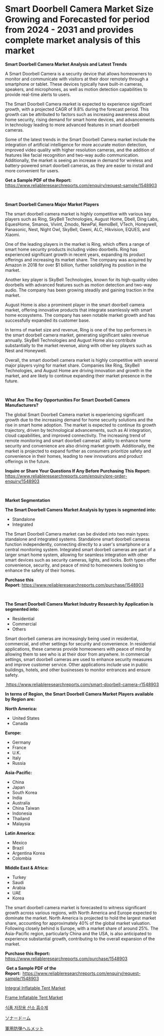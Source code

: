 <p><h1>Smart Doorbell Camera Market Size Growing and Forecasted for period from 2024 - 2031 and provides complete market analysis of this market</h1></p><p><strong>Smart Doorbell Camera Market Analysis and Latest Trends</strong></p>
<p><p>A Smart Doorbell Camera is a security device that allows homeowners to monitor and communicate with visitors at their door remotely through a smartphone or tablet. These devices typically have built-in cameras, speakers, and microphones, as well as motion detection capabilities to provide real-time alerts to users.</p><p>The Smart Doorbell Camera market is expected to experience significant growth, with a projected CAGR of 9.8% during the forecast period. This growth can be attributed to factors such as increasing awareness about home security, rising demand for smart home devices, and advancements in technology leading to more advanced features in smart doorbell cameras.</p><p>Some of the latest trends in the Smart Doorbell Camera market include the integration of artificial intelligence for more accurate motion detection, improved video quality with higher resolution cameras, and the addition of features like facial recognition and two-way audio communication. Additionally, the market is seeing an increase in demand for wireless and battery-powered smart doorbell cameras, as they are easier to install and more convenient for users.</p></p>
<p><strong>Get a Sample PDF of the Report:&nbsp;</strong> <a href="https://www.reliableresearchreports.com/enquiry/request-sample/1548903">https://www.reliableresearchreports.com/enquiry/request-sample/1548903</a></p>
<p>&nbsp;</p>
<p><strong>Smart Doorbell Camera Major Market Players</strong></p>
<p><p>The smart doorbell camera market is highly competitive with various key players such as Ring, SkyBell Technologies, August Home, Dbell, Ding Labs, EquesHome, Smanos, Vivint, Zmodo, NewPal, RemoBell, VTech, Honeywell, Panasonic, Nest, Night Owl, SkyBell, Geeni, ALC, Hikvision, EQUES, and Xiaomi.</p><p>One of the leading players in the market is Ring, which offers a range of smart home security products including video doorbells. Ring has experienced significant growth in recent years, expanding its product offerings and increasing its market share. The company was acquired by Amazon in 2018 for over $1 billion, further solidifying its position in the market.</p><p>Another key player is SkyBell Technologies, known for its high-quality video doorbells with advanced features such as motion detection and two-way audio. The company has been growing steadily and gaining traction in the market.</p><p>August Home is also a prominent player in the smart doorbell camera market, offering innovative products that integrate seamlessly with smart home ecosystems. The company has seen notable market growth and has successfully expanded its customer base.</p><p>In terms of market size and revenue, Ring is one of the top performers in the smart doorbell camera market, generating significant sales revenue annually. SkyBell Technologies and August Home also contribute substantially to the market revenue, along with other key players such as Nest and Honeywell.</p><p>Overall, the smart doorbell camera market is highly competitive with several major players vying for market share. Companies like Ring, SkyBell Technologies, and August Home are driving innovation and growth in the market, and are likely to continue expanding their market presence in the future.</p></p>
<p>&nbsp;</p>
<p><strong>What Are The Key Opportunities For Smart Doorbell Camera Manufacturers?</strong></p>
<p><p>The global Smart Doorbell Camera market is experiencing significant growth due to the increasing demand for home security solutions and the rise in smart home adoption. The market is expected to continue its growth trajectory, driven by technological advancements, such as AI integration, cloud capabilities, and improved connectivity. The increasing trend of remote monitoring and smart doorbell cameras' ability to enhance home security and convenience are also driving market growth. Additionally, the market is projected to expand further as consumers prioritize safety and convenience in their homes, leading to new innovations and product offerings in the future.</p></p>
<p><strong>Inquire or Share Your Questions If Any Before Purchasing This Report:</strong> <a href="https://www.reliableresearchreports.com/enquiry/pre-order-enquiry/1548903">https://www.reliableresearchreports.com/enquiry/pre-order-enquiry/1548903</a></p>
<p>&nbsp;</p>
<p><strong>Market Segmentation</strong></p>
<p><strong>The Smart Doorbell Camera Market Analysis by types is segmented into:</strong></p>
<p><ul><li>Standalone</li><li>Integrated</li></ul></p>
<p><p>The Smart Doorbell Camera market can be divided into two main types: standalone and integrated systems. Standalone smart doorbell cameras function independently, connecting directly to a user's smartphone or a central monitoring system. Integrated smart doorbell cameras are part of a larger smart home system, allowing for seamless integration with other smart devices such as security cameras, lights, and locks. Both types offer convenience, security, and peace of mind to homeowners looking to enhance the safety of their homes.</p></p>
<p><strong>Purchase this Report:&nbsp;</strong><a href="https://www.reliableresearchreports.com/purchase/1548903">https://www.reliableresearchreports.com/purchase/1548903</a></p>
<p>&nbsp;</p>
<p><strong>The Smart Doorbell Camera Market Industry Research by Application is segmented into:</strong></p>
<p><ul><li>Residential</li><li>Commercial</li><li>Others</li></ul></p>
<p><p>Smart doorbell cameras are increasingly being used in residential, commercial, and other settings for security and convenience. In residential applications, these cameras provide homeowners with peace of mind by allowing them to see who is at their door from anywhere. In commercial settings, smart doorbell cameras are used to enhance security measures and improve customer service. Other applications include use in public buildings, hotels, and other businesses to monitor entrances and ensure safety.</p></p>
<p><a href="https://www.reliableresearchreports.com/smart-doorbell-camera-r1548903">&nbsp;https://www.reliableresearchreports.com/smart-doorbell-camera-r1548903</a></p>
<p><strong>In terms of Region, the Smart Doorbell Camera Market Players available by Region are:</strong></p>
<p>
    <p> <strong> North America: </strong>
        <ul>
            <li>United States</li>
            <li>Canada</li>
        </ul>
        </p> 
    <p> <strong> Europe: </strong>
        <ul>
            <li>Germany</li>
            <li>France</li>
            <li>U.K.</li>
            <li>Italy</li>
            <li>Russia</li>
        </ul>
        </p> 
    <p> <strong> Asia-Pacific: </strong>
        <ul>
            <li>China</li>
            <li>Japan</li>
            <li>South Korea</li>
            <li>India</li>
            <li>Australia</li>
            <li>China Taiwan</li>
            <li>Indonesia</li>
            <li>Thailand</li>
            <li>Malaysia</li>
        </ul>
        </p> 
    <p> <strong> Latin America: </strong>
        <ul>
            <li>Mexico</li>
            <li>Brazil</li>
            <li>Argentina Korea</li>
            <li>Colombia</li>
        </ul>
        </p> 
    <p> <strong> Middle East & Africa: </strong>
        <ul>
            <li>Turkey</li>
            <li>Saudi</li>
            <li>Arabia</li>
            <li>UAE</li>
            <li>Korea</li>
        </ul>
    </p>
    </p>
<p><p>The smart doorbell camera market is forecasted to witness significant growth across various regions, with North America and Europe expected to dominate the market. North America is projected to hold the largest market share, accounting for approximately 40% of the global market valuation. Following closely behind is Europe, with a market share of around 25%. The Asia-Pacific region, particularly China and the USA, is also anticipated to experience substantial growth, contributing to the overall expansion of the market.</p></p>
<p><strong>Purchase this Report: </strong><a href="https://www.reliableresearchreports.com/purchase/1548903">https://www.reliableresearchreports.com/purchase/1548903</a></p>
<p>&nbsp;<strong>Get a Sample PDF of the Report:&nbsp;&nbsp;</strong><a href="https://www.reliableresearchreports.com/enquiry/request-sample/1548903">https://www.reliableresearchreports.com/enquiry/request-sample/1548903</a></p>
<p><strong></strong></p>
<p><p><a href="https://github.com/Valeridd446677/Market-Research-Report-List-1/blob/main/integral-inflatable-tent-market.md">Integral Inflatable Tent Market</a></p><p><a href="https://github.com/IzaiahBartell/Market-Research-Report-List-1/blob/main/frame-inflatable-tent-market.md">Frame Inflatable Tent Market</a></p><p><a href="https://github.com/HarrisonKitto2022/Market-Research-Report-List-1/blob/main/7226597155696.md">식품 저장용 산소 흡수제</a></p><p><a href="https://github.com/ChloeConn27/Market-Research-Report-List-1/blob/main/3877738146765.md">ソナードーム</a></p><p><a href="https://github.com/Andrewones2023/Market-Research-Report-List-1/blob/main/6226908146764.md">軍用防弾ヘルメット</a></p></p>